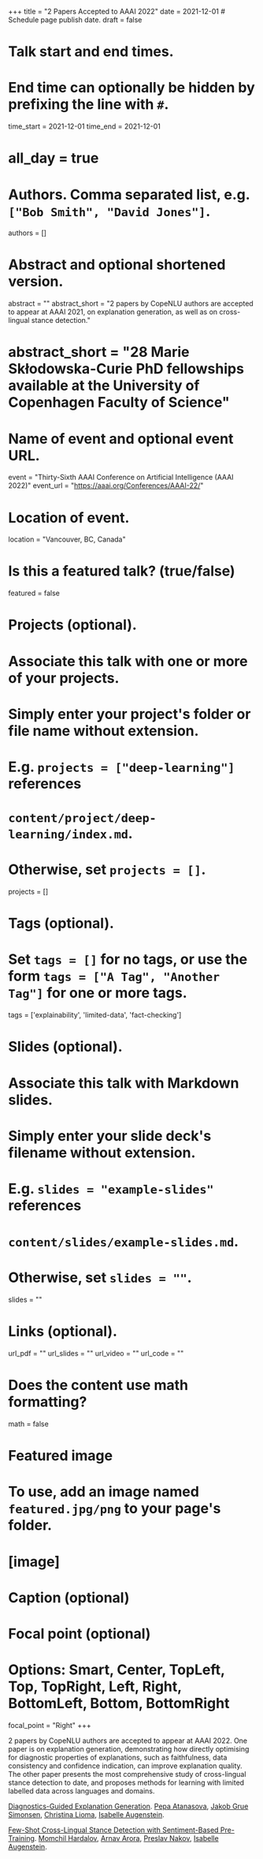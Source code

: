 +++
title = "2 Papers Accepted to AAAI 2022"
date = 2021-12-01  # Schedule page publish date.
draft = false

# Talk start and end times.
#   End time can optionally be hidden by prefixing the line with `#`.
time_start = 2021-12-01
time_end = 2021-12-01
# all_day = true

# Authors. Comma separated list, e.g. `["Bob Smith", "David Jones"]`.
authors = []

# Abstract and optional shortened version.
abstract = ""
abstract_short = "2 papers by CopeNLU authors are accepted to appear at AAAI 2021, on explanation generation, as well as on cross-lingual stance detection."
# abstract_short = "28 Marie Skłodowska-Curie PhD fellowships available at the University of Copenhagen Faculty of Science"

# Name of event and optional event URL.
event = "Thirty-Sixth AAAI Conference on Artificial Intelligence (AAAI 2022)"
event_url = "https://aaai.org/Conferences/AAAI-22/"

# Location of event.
location = "Vancouver, BC, Canada"

# Is this a featured talk? (true/false)
featured = false

# Projects (optional).
#   Associate this talk with one or more of your projects.
#   Simply enter your project's folder or file name without extension.
#   E.g. `projects = ["deep-learning"]` references 
#   `content/project/deep-learning/index.md`.
#   Otherwise, set `projects = []`.
projects = []

# Tags (optional).
#   Set `tags = []` for no tags, or use the form `tags = ["A Tag", "Another Tag"]` for one or more tags.
tags = ['explainability', 'limited-data', 'fact-checking']

# Slides (optional).
#   Associate this talk with Markdown slides.
#   Simply enter your slide deck's filename without extension.
#   E.g. `slides = "example-slides"` references 
#   `content/slides/example-slides.md`.
#   Otherwise, set `slides = ""`.
slides = ""

# Links (optional).
url_pdf = ""
url_slides = ""
url_video = ""
url_code = ""

# Does the content use math formatting?
math = false

# Featured image
# To use, add an image named `featured.jpg/png` to your page's folder. 
# [image]
  # Caption (optional)

  # Focal point (optional)
  # Options: Smart, Center, TopLeft, Top, TopRight, Left, Right, BottomLeft, Bottom, BottomRight
  focal_point = "Right"
+++

2 papers by CopeNLU authors are accepted to appear at AAAI 2022. One paper is on explanation generation, demonstrating how directly optimising for diagnostic properties of explanations, such as faithfulness, data consistency and confidence indication, can improve explanation quality. The other paper presents the most comprehensive study of cross-lingual stance detection to date, and proposes methods for learning with limited labelled data across languages and domains.

<a href="/publication/2022_aaai_atanasova/">Diagnostics-Guided Explanation Generation</a>.
<a href="/authors/pepa-atanasova/">Pepa Atanasova</a>, <a href="/authors/jakob-grue-simonsen/">Jakob Grue Simonsen</a>, <a href="/authors/christina-lioma/">Christina Lioma</a>, <a href="/authors/isabelle-augenstein/">Isabelle Augenstein</a>.

<a href="/publication/2022_aaai_hardalov/">Few-Shot Cross-Lingual Stance Detection with Sentiment-Based Pre-Training</a>.
<a href="/authors/momchil-hardalov/">Momchil Hardalov</a>, <a href="/authors/arnav-arora/">Arnav Arora</a>, <a href="/authors/preslav-nakov/">Preslav Nakov</a>, <a href="/authors/isabelle-augenstein/">Isabelle Augenstein</a>.
